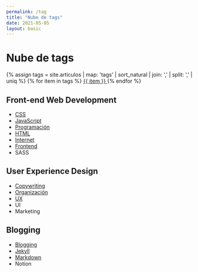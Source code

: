 ```yaml
---
permalink: /tag
title: "Nube de tags"
date: 2021-05-05
layout: basic
---
```


# Nube de tags
<p class="tag-nube">
{% assign tags =  site.articulos | map: 'tags' | sort_natural | join: ','  | split: ',' | uniq %}
{% for item in tags %}
  <a href="/blog-de-bolsillo/tag/{{ item }}">
    <span class="tag-highligher">
      <span class="tag-cuadro">{{ item }}</span>
    </span>
  </a>
{% endfor %}
</p>

## Front-end Web Development
- [CSS](00/css)
- [JavaScript](00/javascript)
- [Programación](00/programacion)
- [HTML](00/html)
- [Internet](00/internet)
- [Frontend](00/frontend)
- SASS

## User Experience Design
- [Copywriting](00/copywriting)
- [Organización](00/organizacion)
- [UX](00/ux)
- UI
- Marketing

## Blogging
- [Blogging](00/blog)
- [Jekyll](00/jekyll)
- [Markdown](00/markdown)
- Notion
